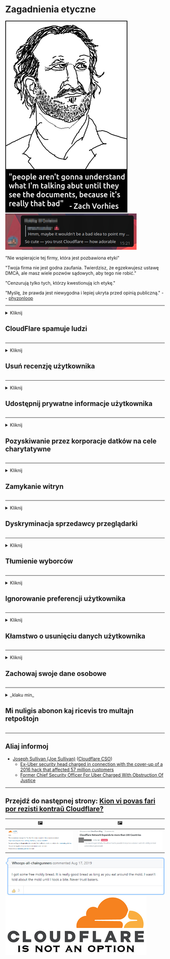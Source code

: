 # Zagadnienia etyczne

![](../image/itsreallythatbad.jpg)
![](../image/telegram/c81238387627b4bfd3dcd60f56d41626.jpg)

"Nie wspierajcie tej firmy, która jest pozbawiona etyki"

"Twoja firma nie jest godna zaufania. Twierdzisz, że egzekwujesz ustawę DMCA, ale masz wiele pozwów sądowych, aby tego nie robić."

"Cenzurują tylko tych, którzy kwestionują ich etykę."

"Myślę, że prawda jest niewygodna i lepiej ukryta przed opinią publiczną."  -- [phyzonloop](https://twitter.com/phyzonloop)


---


<details>
<summary>Kliknij

## CloudFlare spamuje ludzi
</summary>


Cloudflare wysyła wiadomości e-mail ze spamem do użytkowników spoza Cloudflare.

- Wysyłaj e-maile tylko do subskrybentów, którzy wyrazili zgodę
- Gdy użytkownik powie „stop”, przestań wysyłać e-maile

To takie proste. Ale Cloudflare to nie obchodzi.
Cloudflare powiedział, że korzystanie z ich usługi może powstrzymać wszystkich spamerów lub atakujących.
Jak możemy zatrzymać Cloudflare bez aktywowania Cloudflare?


| 🖼 | 🖼 |
| --- | --- |
| ![](../image/cfspam01.jpg) | ![](../image/cfspam03.jpg) |
| ![](../image/cfspam02.jpg) | ![](../image/cfspambrittany.jpg)<br>![](../image/cfspamtwtr.jpg) |
| ![](../image/cfspam04.jpg) | ![](../image/cfspam05.jpg) |

</details>

---

<details>
<summary>Kliknij

## Usuń recenzję użytkownika
</summary>


Cloudflare cenzuruje negatywne recenzje.
Jeśli opublikujesz na Twitterze tekst anty-Cloudflare, masz szansę otrzymać odpowiedź od pracownika Cloudflare z komunikatem „Nie, to nie jest”.
Jeśli opublikujesz negatywną recenzję w dowolnej witrynie z recenzjami, spróbują ją ocenzurować.


| 🖼 | 🖼 |
| --- | --- |
| ![](../image/cfcenrev_01.jpg)<br>![](../image/cfcenrev_02.jpg) | ![](../image/cfcenrev_03.jpg) |

</details>

---

<details>
<summary>Kliknij

## Udostępnij prywatne informacje użytkownika
</summary>


Cloudflare ma ogromny problem z nękaniem.
Cloudflare udostępnia dane osobowe osób, które narzekają na hostowane witryny.
Czasami proszą Cię o podanie prawdziwego dokumentu tożsamości.
Jeśli nie chcesz zostać nękany, napadnięty, potrącony lub zabity, lepiej trzymaj się z dala od witryn Cloudflared.


| 🖼 | 🖼 |
| --- | --- |
| ![](../image/cfdox_what.jpg) | ![](../image/cfdox_swat.jpg) |
| ![](../image/cfdox_kill.jpg) | ![](../image/cfdox_threat.jpg) |
| ![](../image/cfdox_dox.jpg) | ![](../image/cfdox_ex1.jpg) |
| ![](../image/cfabuseform.jpg) | ![](../image/cfdox_ex2.jpg) |

</details>

---

<details>
<summary>Kliknij

## Pozyskiwanie przez korporacje datków na cele charytatywne
</summary>


CloudFlare prosi o datki na cele charytatywne.
To dość przerażające, że amerykańska korporacja prosi o pomoc charytatywną wraz z organizacjami non-profit, które mają dobre cele.
Jeśli lubisz blokować ludzi lub marnować czas innych osób, możesz zamówić pizzę dla pracowników Cloudflare.


![](../image/cfdonate.jpg)

</details>

---

<details>
<summary>Kliknij

## Zamykanie witryn
</summary>


Co zrobisz, jeśli Twoja witryna nagle przestanie działać?
Istnieją doniesienia, że ​​Cloudflare po cichu usuwa konfigurację użytkownika lub zatrzymuje usługę bez żadnego ostrzeżenia.
Sugerujemy znalezienie lepszego dostawcy.

![](../image/cftmnt.jpg)

</details>

---

<details>
<summary>Kliknij

## Dyskryminacja sprzedawcy przeglądarki
</summary>


CloudFlare daje preferencyjne traktowanie tym, którzy używają Firefoksa, jednocześnie wrogo traktując użytkowników innych niż Tor-Browser przez Tor.
Użytkownicy Tora, którzy słusznie odmawiają wykonania niewolnego javascript, również są wrogo traktowani.
Ta nierówność w dostępie jest nadużyciem neutralności sieci i nadużyciem władzy.

![](../image/browdifftbcx.gif)

- Po lewej: przeglądarka Tor, po prawej: Chrome. Ten sam adres IP.

![](../image/browserdiff.jpg)

- Po lewej: Javascript przeglądarki Tor wyłączony, pliki cookie włączone
- Po prawej: włączono JavaScript w przeglądarce Chrome, wyłączone pliki cookie

![](../image/cfsiryoublocked.jpg)

- QuteBrowser (pomocnicza przeglądarka) bez Tor (Clearnet IP)

| ***Przeglądarka*** | ***Dostęp do leczenia*** |
| --- | --- |
| Tor Browser (Włączono Javascript) | dostęp dozwolony |
| Firefox (Włączono Javascript) | dostęp zdegradowany |
| Chromium (Włączono Javascript) | dostęp zdegradowany |
| Chromium or Firefox (Javascript wyłączony) | brak dostępu |
| Chromium or Firefox (Cookie wyłączone) | brak dostępu |
| QuteBrowser | brak dostępu |
| lynx | brak dostępu |
| w3m | brak dostępu |
| wget | brak dostępu |


Dlaczego nie użyć przycisku Audio, aby rozwiązać łatwe wyzwanie?

Tak, jest przycisk audio, ale zawsze nie działa w przypadku Tora.
Otrzymasz tę wiadomość po kliknięciu:

```
Spróbuj ponownie później
Twój komputer lub sieć mogą wysyłać zautomatyzowane zapytania.
Aby chronić naszych użytkowników, nie możemy teraz przetworzyć Twojej prośby.
Aby uzyskać więcej informacji, odwiedź naszą stronę pomocy
```

</details>

---

<details>
<summary>Kliknij

## Tłumienie wyborców
</summary>


Wyborcy w stanach USA rejestrują się, aby ostatecznie głosować za pośrednictwem witryny internetowej sekretarza stanu w stanie ich zamieszkania.
Kontrolowane przez Republikanów sekretariaty stanu angażują się w tłumienie wyborców poprzez pośrednictwo w witrynie internetowej sekretarza stanu za pośrednictwem Cloudflare.
Wrogie traktowanie użytkowników Tora przez Cloudflare, jego pozycja MITM jako scentralizowanego globalnego punktu nadzoru i ogólnie jego szkodliwa rola sprawia, że ​​potencjalni wyborcy niechętnie się rejestrują.
Szczególnie liberałowie skłaniają się ku prywatności.
Formularze rejestracyjne wyborców zbierają poufne informacje o skłonnościach politycznych wyborcy, osobistym adresie fizycznym, numerze ubezpieczenia społecznego i dacie urodzenia.
Większość stanów udostępnia publicznie tylko podzbiór tych informacji, ale Cloudflare widzi wszystkie te informacje, gdy ktoś rejestruje się w celu głosowania.

Należy pamiętać, że rejestracja papierowa nie omija Cloudflare, ponieważ sekretarz stanu pracowników personelu wprowadzającego dane prawdopodobnie użyje strony internetowej Cloudflare do wprowadzenia danych.

| 🖼 | 🖼 |
| --- | --- |
| ![](../image/cfvotm_01.jpg) | ![](../image/cfvotm_02.jpg) |

- Change.org to słynna witryna służąca do zbierania głosów i podejmowania działań.
“ludzie na całym świecie rozpoczynają kampanie, mobilizują zwolenników i współpracują z decydentami w celu opracowywania rozwiązań.”
Niestety, wiele osób w ogóle nie może przeglądać change.org ze względu na agresywny filtr Cloudflare.
Blokuje się im podpisanie petycji, co wyklucza ich z procesu demokratycznego.
Korzystanie z innej platformy nieobsługiwanej w chmurze, takiej jak OpenPetition, pomaga rozwiązać problem.

| 🖼 | 🖼 |
| --- | --- |
| ![](../image/changeorgasn.jpg) | ![](../image/changeorgtor.jpg) |

- „Athenian Project” Cloudflare oferuje bezpłatną ochronę na poziomie przedsiębiorstwa dla stanowych i lokalnych witryn wyborczych.
Powiedzieli, że „ich wyborcy mają dostęp do informacji o wyborach i rejestracji wyborców”, ale jest to kłamstwo, ponieważ wiele osób po prostu nie może w ogóle przeglądać tej strony.

</details>

---

<details>
<summary>Kliknij

## Ignorowanie preferencji użytkownika
</summary>


Jeśli coś zrezygnujesz, spodziewasz się, że nie otrzymasz o tym e-maila.
Cloudflare ignoruje preferencje użytkownika i udostępnia dane firmom zewnętrznym bez zgody klienta.
Jeśli korzystasz z ich bezpłatnego abonamentu, czasami wysyłają do Ciebie e-mail z prośbą o zakup miesięcznej subskrypcji.

![](../image/cfviopl_tp.jpg)

</details>

---

<details>
<summary>Kliknij

## Kłamstwo o usunięciu danych użytkownika
</summary>


Według bloga tego byłego klienta Cloudflare, Cloudflare kłamie o usuwaniu kont.
W dzisiejszych czasach wiele firm przechowuje Twoje dane po zamknięciu lub usunięciu konta.
Większość dobrych firm wspomina o tym w swojej polityce prywatności.
Cloudflare? Nie.

```
2019-08-05 CloudFlare wysłał mi potwierdzenie, że usunęli moje konto.
2019-10-02 Otrzymałem wiadomość e-mail od CloudFlare „ponieważ jestem klientem”
```

Cloudflare nie wiedział o słowie „usunąć”.
Jeśli rzeczywiście został usunięty, dlaczego ten były klient otrzymał e-maila?
Wspomniał również, że polityka prywatności Cloudflare nie wspomina o tym.

```
Ich nowa polityka prywatności nie wspomina o przechowywaniu danych przez rok.
```

![](../image/cfviopl_notdel.jpg)

Jak możesz zaufać Cloudflare, jeśli ich polityka prywatności to KŁAMSTWO?

</details>

---

<details>
<summary>Kliknij

## Zachowaj swoje dane osobowe
</summary>


Usunięcie konta Cloudflare to trudny poziom.

```
Prześlij zgłoszenie do pomocy technicznej, korzystając z kategorii „Konto”,
i zażądaj usunięcia konta w treści wiadomości.
Nie możesz mieć żadnych domen ani kart kredytowych dołączonych do swojego konta, zanim poprosisz o usunięcie.
```

Otrzymasz tę wiadomość e-mail z potwierdzeniem.

![](../image/cf_deleteandkeep.jpg)

„Zaczęliśmy przetwarzać Twoją prośbę o usunięcie”, ale „Będziemy nadal przechowywać Twoje dane osobowe”.

Czy możesz temu „zaufać”?

</details>

---

<details>
<summary>_klaku min_

## Mi nuligis abonon kaj ricevis tro multajn retpoŝtojn
</summary>


La uzanto nuligis sian 'Cloudflare stream' abonon kaj li ricevas retpoŝtajn memorigilojn ĉiutage por rememorigi lin pri nuligita abono.
Ne estas malaprobita butono. Kiel vi ĉesas ĉi tiun frenezon?

![](../image/barrageemailcancelsubscription.jpg)

Cloudflare diris al ĉi tiu uzanto kontakti subtenteamo kaj peti ĉiujn viajn enhavojn forigi.

- [t](https://web.archive.org/web/20210412165334/https://twitter.com/JohnHaldson/status/1381651569247088650)

</details>

---

## Aliaj informoj

- [Joseph Sullivan (Joe Sullivan)](../cloudflare_inc/cloudflare_members.md) ([Cloudflare CSO](https://twitter.com/eastdakota/status/1296522269313785862))
  - [Ex-Uber security head charged in connection with the cover-up of a 2016 hack that affected 57 million customers](https://www.businessinsider.com/uber-data-hack-security-head-joe-sullivan-charged-cover-up-2020-8)
  - [Former Chief Security Officer For Uber Charged With Obstruction Of Justice](https://www.justice.gov/usao-ndca/pr/former-chief-security-officer-uber-charged-obstruction-justice)


---

## Przejdź do następnej strony:   [Kion vi povas fari por rezisti kontraŭ Cloudflare?](pl.action.md)

|  🖼  |  🖼 |
| --- | --- |
| ![](../image/cfcommunity_ban.jpg) | ![](../image/censor_cloudflare_blogcomment.jpg) |

![](../image/freemoldybread.jpg)
![](../image/cfisnotanoption.jpg)
